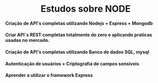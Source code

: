 <h1 align="center"> Estudos sobre NODE </h1>

#### Criação de API's completas utilizando Nodejs + Express + Mongodb

#### Criar API`s REST completas totalmente do zero e aplicando praticas usadas no mercado.
#### Criação de API's completas utilizando Banco de dados SQL, mysql
#### Autenticação de usuários + Criptografia de campos sensíveis
#### Aprender a utilizar o framework Express
